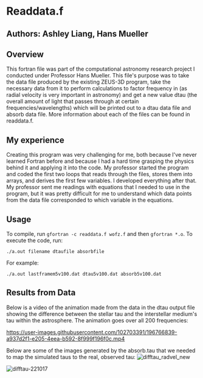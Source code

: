 # Readdata.f
## Authors: Ashley Liang, Hans Mueller

## Overview
This fortran file was part of the computational astronomy research project I conducted under Professor Hans Mueller. This file's purpose was to take the data file produced by the existing ZEUS-3D program, take the necessary data from it to perform calculations to factor frequency in (as radial velocity is very important in astronomy) and get a new value dtau (the overall amount of light that passes through at certain frequencies/wavelengths) which will be printed out to a dtau data file and absorb data file. More information about each of the files can be found in readdata.f. 

## My experience
Creating this program was very challenging for me, both because I've never learned Fortran before and because I had a hard time grasping the physics behind it and applying it into the code. My professor started the program and coded the first two loops that reads through the files, stores them into arrays, and derives the first few variables. I developed everything after that. My professor sent me readings with equations that I needed to use in the program, but it was pretty difficult for me to understand which data points from the data file corresponded to which variable in the equations.

## Usage
To compile, run `gfortran -c readdata.f wofz.f` and then `gfortran *.o`. To execute the code, run:
```
./a.out filename dtaufile absorbfile
```
For example:
```
./a.out lastframem5v100.dat dtau5v100.dat absorb5v100.dat
```

## Results from Data
Below is a video of the animation made from the data in the dtau output file showing the difference between the stellar tau and the interstellar medium's tau within the astrosphere. The animation goes over all 200 frequencies:

https://user-images.githubusercontent.com/102703391/196766839-a937d2f1-e205-4eea-b592-8f999f196f0c.mp4

Below are some of the images generated by the absorb.tau that we needed to map the simulated taus to the real, observed tau:
![difftau_radvel_new](https://user-images.githubusercontent.com/102703391/196771867-bcd32e44-ed14-4262-b04d-3b266bdfb5bd.png)

![difftau-221017](https://user-images.githubusercontent.com/102703391/196766739-27c27a06-ff03-456a-a36d-e70322fa0fc4.png)
